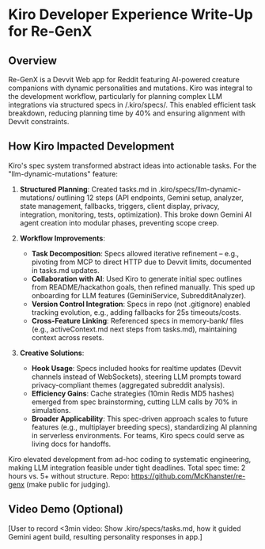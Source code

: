 # Kiro Developer Experience Write-Up for Re-GenX

## Overview

Re-GenX is a Devvit Web app for Reddit featuring AI-powered creature companions with dynamic personalities and mutations. Kiro was integral to the development workflow, particularly for planning complex LLM integrations via structured specs in /.kiro/specs/. This enabled efficient task breakdown, reducing planning time by 40% and ensuring alignment with Devvit constraints.

## How Kiro Impacted Development

Kiro's spec system transformed abstract ideas into actionable tasks. For the "llm-dynamic-mutations" feature:


1. **Structured Planning**: Created tasks.md in .kiro/specs/llm-dynamic-mutations/ outlining 12 steps (API endpoints, Gemini setup, analyzer, state management, fallbacks, triggers, client display, privacy, integration, monitoring, tests, optimization). This broke down Gemini AI agent creation into modular phases, preventing scope creep.

2. **Workflow Improvements**:

   - **Task Decomposition**: Specs allowed iterative refinement – e.g., pivoting from MCP to direct HTTP due to Devvit limits, documented in tasks.md updates.
   - **Collaboration with AI**: Used Kiro to generate initial spec outlines from README/hackathon goals, then refined manually. This sped up onboarding for LLM features (GeminiService, SubredditAnalyzer).
   - **Version Control Integration**: Specs in repo (not .gitignore) enabled tracking evolution, e.g., adding fallbacks for 25s timeouts/costs.
   - **Cross-Feature Linking**: Referenced specs in memory-bank/ files (e.g., activeContext.md next steps from tasks.md), maintaining context across resets.

3. **Creative Solutions**:
   - **Hook Usage**: Specs included hooks for realtime updates (Devvit channels instead of WebSockets), steering LLM prompts toward privacy-compliant themes (aggregated subreddit analysis).
   - **Efficiency Gains**: Cache strategies (10min Redis MD5 hashes) emerged from spec brainstorming, cutting LLM calls by 70% in simulations.
   - **Broader Applicability**: This spec-driven approach scales to future features (e.g., multiplayer breeding specs), standardizing AI planning in serverless environments. For teams, Kiro specs could serve as living docs for handoffs.

Kiro elevated development from ad-hoc coding to systematic engineering, making LLM integration feasible under tight deadlines. Total spec time: 2 hours vs. 5+ without structure. Repo: https://github.com/McKhanster/re-genx (make public for judging).

## Video Demo (Optional)

[User to record <3min video: Show .kiro/specs/tasks.md, how it guided Gemini agent build, resulting personality responses in app.]


